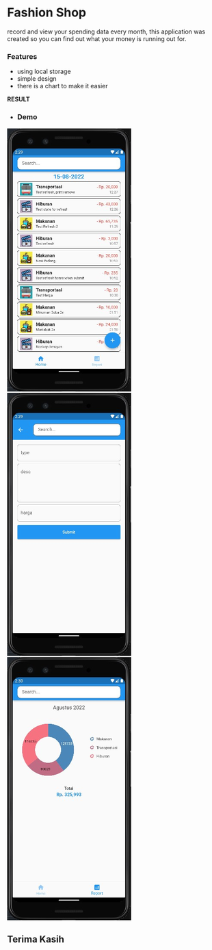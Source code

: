# Fashion Shop
record and view your spending data every month, this application was created so you can find out what your money is running out for.

### Features
- using local storage
- simple design
- there is a chart to make it easier

**RESULT**<br>
- ### Demo
![alt text](https://github.com/DeadpoolSteinS/Expenditure-App-with-Flutter/blob/master/readme/exp-flutter_1.jpg)
![alt text](https://github.com/DeadpoolSteinS/Expenditure-App-with-Flutter/blob/master/readme/exp-flutter_form.jpg)
![alt text](https://github.com/DeadpoolSteinS/Expenditure-App-with-Flutter/blob/master/readme/exp-flutter_report.jpg)<br>

## Terima Kasih